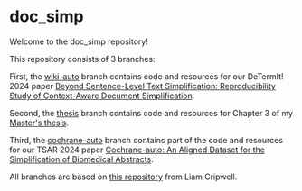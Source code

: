 # doc_simp

Welcome to the doc_simp repository! 

This repository consists of 3 branches:

First, the [wiki-auto](https://github.com/JanB100/doc_simp/tree/wiki-auto) branch contains code and resources for our DeTermIt! 2024 paper [Beyond Sentence-Level Text Simplification: Reproducibility Study of Context-Aware Document Simplification](https://aclanthology.org/2024.determit-1.3/). 

Second, the [thesis](https://github.com/JanB100/doc_simp/tree/thesis) branch contains code and resources for Chapter 3 of my [Master's thesis](https://scripties.uba.uva.nl/search?id=record_55015).

Third, the [cochrane-auto](https://github.com/JanB100/doc_simp/tree/cochrane-auto) branch contains part of the code and resources for our TSAR 2024 paper [Cochrane-auto: An Aligned Dataset for the Simplification of Biomedical Abstracts](https://aclanthology.org/2024.tsar-1.5/).

All branches are based on [this repository](https://github.com/liamcripwell/plan_simp) from Liam Cripwell.
